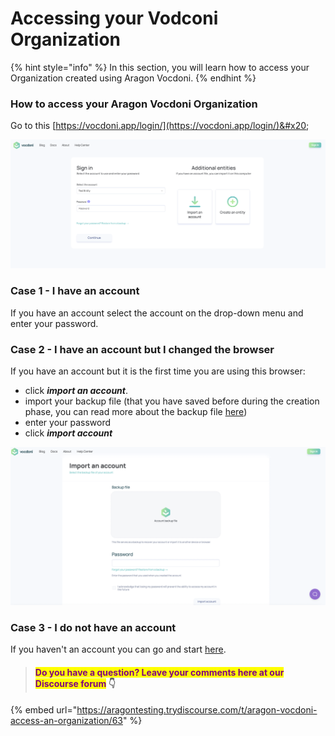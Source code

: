 # Accessing your Vodconi Organization

{% hint style="info" %}
In this section, you will learn how to access your Organization created using Aragon Vocdoni.
{% endhint %}

### How to access your Aragon Vocdoni Organization

Go to this [https://vocdoni.app/login/](https://vocdoni.app/login/)&#x20;

![](<../../../.gitbook/assets/Schermata 2022-03-08 alle 08.55.50.png>)

### **Case 1 - I have an account**

If you have an account select the account on the drop-down menu and enter your password.

### **Case 2 - I have an account but I changed the browser**

If you have an account but it is the first time you are using this browser:&#x20;

* click _**import an account**_.
* import your backup file (that you have saved before during the creation phase, you can read more about the backup file [here](navigating-your-vocdoni-organization/))
* enter your password
* click _**import account**_

![](<../../../.gitbook/assets/Schermata 2022-03-10 alle 10.55.48.png>)

### Case 3 - I **do not have** an account&#x20;

If you haven't an account you can go and start [here](creating-a-vodconi-organization.md).



> #### <mark style="color:purple;">Do you have a question? Leave your comments here at our Discourse forum</mark> 👇

{% embed url="https://aragontesting.trydiscourse.com/t/aragon-vocdoni-access-an-organization/63" %}
